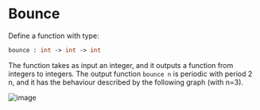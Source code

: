 # Bounce

Define a function with type:
```ocaml
bounce : int -> int -> int
```
The function takes as input an integer, and it outputs
a function from integers to integers.
The output function `bounce n` is periodic with period 2 n,
and it has the behaviour described by the following graph (with n=3).

![image](bounce.png)

